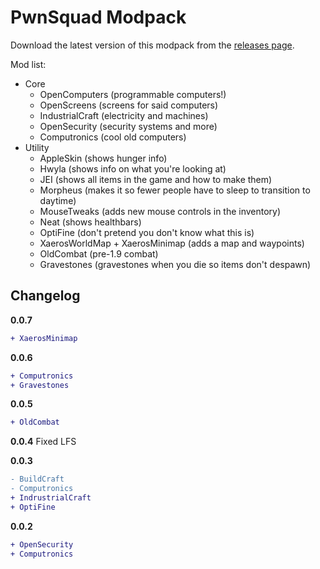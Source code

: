 # PwnSquad Modpack

Download the latest version of this modpack from the [releases page](https://github.com/kognise/pwnsquad-modpack/releases).

Mod list:
- Core
  - OpenComputers (programmable computers!)
  - OpenScreens (screens for said computers)
  - IndustrialCraft (electricity and machines)
  - OpenSecurity (security systems and more)
  - Computronics (cool old computers)
- Utility
  - AppleSkin (shows hunger info)
  - Hwyla (shows info on what you're looking at)
  - JEI (shows all items in the game and how to make them)
  - Morpheus (makes it so fewer people have to sleep to transition to daytime)
  - MouseTweaks (adds new mouse controls in the inventory)
  - Neat (shows healthbars)
  - OptiFine (don't pretend you don't know what this is)
  - XaerosWorldMap + XaerosMinimap (adds a map and waypoints)
  - OldCombat (pre-1.9 combat)
  - Gravestones (gravestones when you die so items don't despawn)

## Changelog

**0.0.7**
```diff
+ XaerosMinimap
```

**0.0.6**
```diff
+ Computronics
+ Gravestones
```

**0.0.5**
```diff
+ OldCombat
```

**0.0.4**
Fixed LFS

**0.0.3**
```diff
- BuildCraft
- Computronics
+ IndrustrialCraft
+ OptiFine
```

**0.0.2**
```diff
+ OpenSecurity
+ Computronics
```